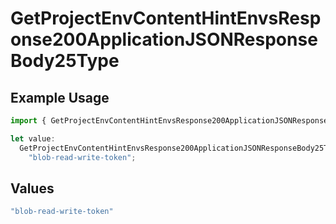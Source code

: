 # GetProjectEnvContentHintEnvsResponse200ApplicationJSONResponseBody25Type

## Example Usage

```typescript
import { GetProjectEnvContentHintEnvsResponse200ApplicationJSONResponseBody25Type } from "@vercel/sdk/models/operations";

let value:
  GetProjectEnvContentHintEnvsResponse200ApplicationJSONResponseBody25Type =
    "blob-read-write-token";
```

## Values

```typescript
"blob-read-write-token"
```